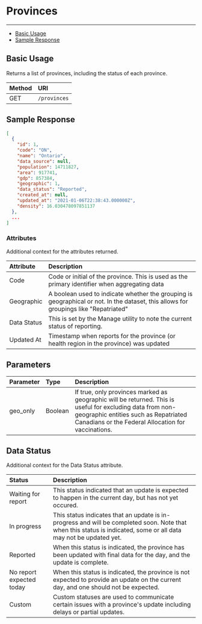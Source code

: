 # Provinces

---

- [Basic Usage](#basic)
- [Sample Response](#sample-response)

<a name="basic"></a>
## Basic Usage

Returns a list of provinces, including the status of each province.

| Method | URI |
| :- | :- |
| GET | `/provinces` |

<a name="sample-response"></a>
## Sample Response

```json
[
  {
    "id": 1,
    "code": "ON",
    "name": "Ontario",
    "data_source": null,
    "population": 14711827,
    "area": 917741,
    "gdp": 857384,
    "geographic": 1,
    "data_status": "Reported",
    "created_at": null,
    "updated_at": "2021-01-06T22:38:43.000000Z",
    "density": 16.030478097851137
  },
  ...
]
```

### Attributes

Additional context for the attributes returned.

| Attribute | Description |
| :- | :- |
| Code | Code or initial of the province. This is used as the primary identifier when aggregating data |
| Geographic | A boolean used to indicate whether the grouping is geographical or not. In the dataset, this allows for groupings like "Repatriated" |
| Data Status | This is set by the Manage utility to note the current status of reporting. |
| Updated At | Timestamp when reports for the province (or health region in the province) was updated |

<a name="parameters"></a>
## Parameters

| Parameter | Type | Description |
| :- | :- | :- |
| geo_only | Boolean | If true, only provinces marked as geographic will be returned. This is useful for excluding data from non-geographic entities such as Repatriated Canadians or the Federal Allocation for vaccinations. |

<a name="status"></a>
## Data Status
Additional context for the Data Status attribute.

| Status | Description |
| :- | :- |
| Waiting for report | This status indicated that an update is expected to happen in the current day, but has not yet occured.  |
| In progress | This status indicates that an update is in-progress and will be completed soon. Note that when this status is indicated, some or all data may not be updated yet.  |
| Reported | When this status is indicated, the province has been updated with final data for the day, and the update is complete. |
| No report expected today | When this status is indicated, the province is not expected to provide an update on the current day, and one should not be expected. |
| Custom | Custom statuses are used to communicate certain issues with a province's update including delays or partial updates. |
